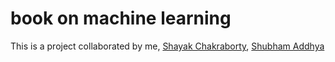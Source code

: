 # book on machine learning
This is a project collaborated by me, <a href="https://github.com/ShayakC98">Shayak Chakraborty</a>, <a href="https://github.com/addhya">Shubham Addhya</a> <br>

